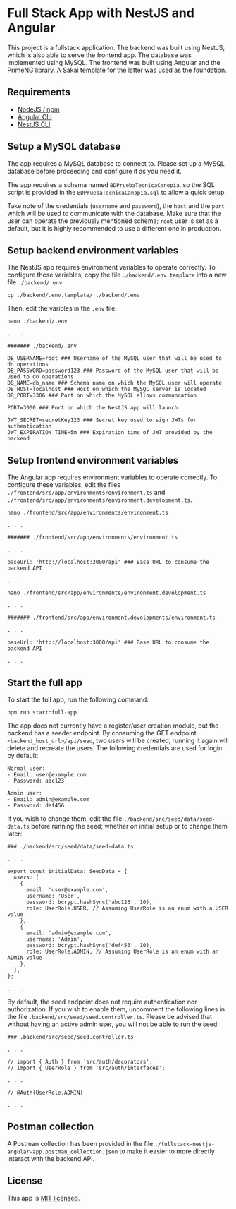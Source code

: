 # Full Stack App with NestJS and Angular

This project is a fullstack application. The backend was built using NestJS, which is also able to serve the frontend app. The database was implemented using MySQL. The frontend was built using Angular and the PrimeNG library. A Sakai template for the latter was used as the foundation.

## Requirements

- [NodeJS / npm](https://nodejs.org/es/download)
- [Angular CLI](https://angular.dev/installation)
- [NestJS CLI](https://docs.nestjs.com/)

## Setup a MySQL database

The app requires a MySQL database to connect to. Please set up a MySQL database before proceeding and configure it as you need it.

The app requires a schema named `BDPruebaTecnicaCanopia`, so the SQL script is provided in the `BDPruebaTecnicaCanopia.sql` to allow a quick setup.

Take note of the credentials (`username` and `password`), the `host` and the `port` which will be used to communicate with the database. Make sure that the user can operate the previously mentioned schema; `root` user is set as a default, but it is highly recommended to use a different one in production.

## Setup backend environment variables

The NestJS app requires environment variables to operate correctly. To configure these variables, copy the file `./backend/.env.template` into a new file `./backend/.env`.

```
cp ./backend/.env.template/ ./backend/.env
```

Then, edit the varibles in the `.env` file:

```
nano ./backend/.env

. . .

####### ./backend/.env

DB_USERNAME=root ### Username of the MySQL user that will be used to do operations
DB_PASSWORD=password123 ### Password of the MySQL user that will be used to do operations
DB_NAME=db_name ### Schema name on which the MySQL user will operate
DB_HOST=localhost ### Host on which the MySQL server is located
DB_PORT=3306 ### Port on which the MySQL allows communcation

PORT=3000 ### Port on which the NestJS app will launch

JWT_SECRET=secretKey123 ### Secret key used to sign JWTs for authentication
JWT_EXPIRATION_TIME=5m ### Expiration time of JWT provided by the backend

```

## Setup frontend environment variables

The Angular app requires environment variables to operate correctly. To configure these variables, edit the files `./frontend/src/app/environments/environment.ts` and `./frontend/src/app/environments/environment.development.ts`.

```
nano ./frontend/src/app/environments/environment.ts

. . .

####### ./frontend/src/app/environments/environment.ts

. . .

baseUrl: 'http://localhost:3000/api' ### Base URL to consume the backend API

. . .

nano ./frontend/src/app/environments/environment.development.ts

. . .

####### ./frontend/src/app/environment.developments/environment.ts

. . .

baseUrl: 'http://localhost:3000/api' ### Base URL to consume the backend API

. . .
```

## Start the full app

To start the full app, run the following command:

```
npm run start:full-app
```

The app does not currently have a register/user creation module, but the backend has a seeder endpoint. By consuming the GET endpoint `<backend_host_url>/api/seed`, two users will be created; running it again will delete and recreate the users. The following credentials are used for login by default:

```
Normal user:
- Email: user@example.com
- Password: abc123

Admin user:
- Email: admin@example.com
- Password: def456
```

If you wish to change them, edit the file `./backend/src/seed/data/seed-data.ts` before running the seed; whether on initial setup or to change them later:

```
### ./backend/src/seed/data/seed-data.ts

. . .

export const initialData: SeedData = {
  users: [
    {
      email: 'user@example.com',
      username: 'User',
      password: bcrypt.hashSync('abc123', 10),
      role: UserRole.USER, // Assuming UserRole is an enum with a USER value
    },
    {
      email: 'admin@example.com',
      username: 'Admin',
      password: bcrypt.hashSync('def456', 10),
      role: UserRole.ADMIN, // Assuming UserRole is an enum with an ADMIN value
    },
  ],
};

. . .
```

By default, the seed endpoint does not require authentication nor authorization. If you wish to enable them, uncomment the following lines in the file `.backend/src/seed/seed.controller.ts`. Please be advised that without having an active admin user, you will not be able to run the seed:

```
### .backend/src/seed/seed.controller.ts

. . .

// import { Auth } from 'src/auth/decorators';
// import { UserRole } from 'src/auth/interfaces';

. . .

// @Auth(UserRole.ADMIN)

. . .

```

## Postman collection

A Postman collection has been provided in the file `./fullstack-nestjs-angular-app.postman_collection.json` to make it easier to more directly interact with the backend API.

## License

This app is [MIT licensed](https://github.com/amilkargm/prueba-tecnica-nestjs-angular/blob/main/LICENSE).
